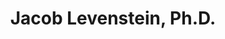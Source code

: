 ---
title: "Jacob Levenstein, Ph.D."
presenter_id: jacob_levenstein
layout: member_all_publications
permalink: /member_full_publications/:presenter_id/
---
